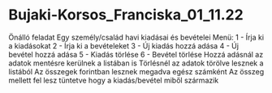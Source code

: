 # Bujaki-Korsos_Franciska_01_11.22
Önálló feladat
Egy személy/család havi kiadásai és bevételei
Menü:
  1 - Írja ki a kiadásokat
  2 - Írja ki a bevételeket
  3 - Új kiadás hozzá adása
  4 - Új bevétel hozzá adása
  5 - Kiadás törlése
  6 - Bevétel törlése
Hozzá adásnál az adatok mentésre kerülnek a listában is
Törlésnél az adatok törölve lesznek a listából
Az összegek forintban lesznek megadva egész számként
Az összeg mellett fel lesz tüntetve hogy a kiadás/bevétel miből származik
